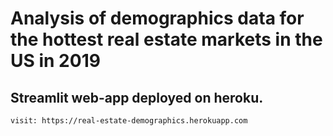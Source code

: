 # Analysis of demographics data for the hottest real estate markets in the US in 2019

## Streamlit web-app deployed on heroku.

```
visit: https://real-estate-demographics.herokuapp.com                      
```
